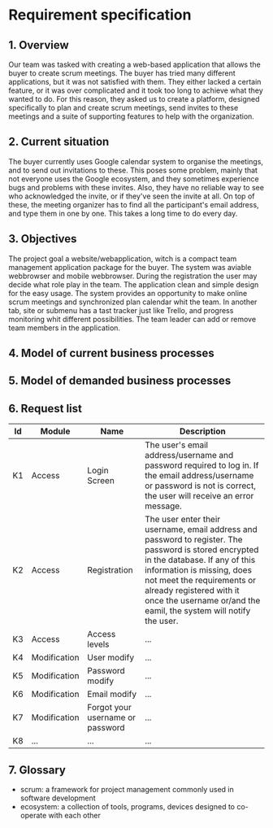 # Requirement specification

## 1. Overview

Our team was tasked with creating a web-based application that allows the buyer to create scrum meetings. The buyer has tried many different applications, but it was not satisfied with them. They either lacked a certain feature, or it was over complicated and it took too long to achieve what they wanted to do. For this reason, they asked us to create a platform, designed specifically to plan and create scrum meetings, send invites to these meetings and a suite of supporting features to help with the organization.

## 2. Current situation

The buyer currently uses Google calendar system to organise the meetings, and to send out invitations to these. This poses some problem, mainly that not everyone uses the Google ecosystem, and they sometimes experience bugs and problems with these invites. Also, they have no reliable way to see who acknowledged the invite, or if they've seen the invite at all. On top of these, the meeting organizer has to find all the participant's email address, and type them in one by one. This takes a long time to do every day.

## 3. Objectives

The project goal a website/webapplication, witch is a compact team management application package for the buyer. The system was aviable webbrowser and mobile webbrowser. During the registration the user may decide what role play in the team. The application clean and simple design for the easy usage. The system provides an opportunity to make online scrum meetings and synchronized plan calendar whit the team. In another tab, site or submenu has a tast tracker just like Trello, and progress monitoring whit different possibilities.
The team leader can add or remove team members in the application.

## 4. Model of current business processes

## 5. Model of demanded business processes

## 6. Request list

| Id | Module | Name | Description |
| :---: | --- | --- | --- |
| K1 | Access | Login Screen | The user's email address/username and password required to log in. If the email address/username or password is not is correct, the user will receive an error message.|
| K2 | Access | Registration | The user enter their username, email address and password to register. The password is stored encrypted in the database. If any of this information is missing, does not meet the requirements or already registered with it once the username or/and the eamil, the system will notify the user. |
| K3 | Access | Access levels | ... |
| K4 | Modification | User modify | ... |
| K5 | Modification | Password modify | ... |
| K6 | Modification | Email modify | ... |
| K7 | Modification | Forgot your username or password | ... |
| K8 | ... | ... | ... |

## 7. Glossary

- scrum: a framework for project management commonly used in software development
- ecosystem: a collection of tools, programs, devices designed to co-operate with each other
